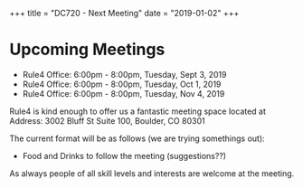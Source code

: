 +++
title = "DC720 - Next Meeting"
date = "2019-01-02"
+++

# Upcoming Meetings

* Rule4 Office: 6:00pm - 8:00pm, Tuesday, Sept 3, 2019 
* Rule4 Office: 6:00pm - 8:00pm, Tuesday, Oct 1, 2019
* Rule4 Office: 6:00pm - 8:00pm, Tuesday, Nov 4, 2019

Rule4 is kind enough to offer us a fantastic meeting space located at Address:
3002 Bluff St Suite 100, Boulder, CO 80301

The current format will be as follows (we are trying somethings out):

* Food and Drinks to follow the meeting (suggestions??)

As always people of all skill levels and interests are welcome at the meeting.